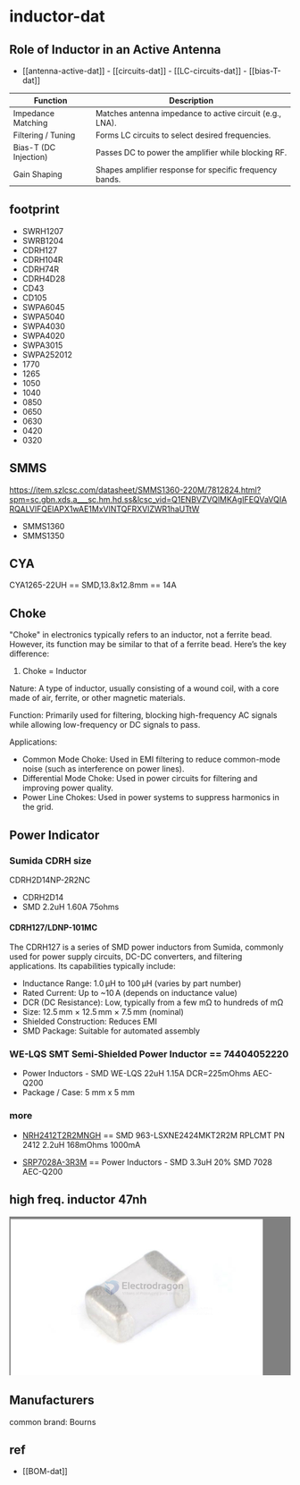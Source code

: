 
# inductor-dat



## Role of Inductor in an Active Antenna

- [[antenna-active-dat]] - [[circuits-dat]] - [[LC-circuits-dat]] - [[bias-T-dat]]

| Function            | Description                                                   |
|---------------------|---------------------------------------------------------------|
| Impedance Matching  | Matches antenna impedance to active circuit (e.g., LNA).      |
| Filtering / Tuning  | Forms LC circuits to select desired frequencies.              |
| Bias-T (DC Injection)| Passes DC to power the amplifier while blocking RF.          |
| Gain Shaping        | Shapes amplifier response for specific frequency bands.       |




## footprint 

- SWRH1207
- SWRB1204
- CDRH127
- CDRH104R 
- CDRH74R 
- CDRH4D28
- CD43
- CD105  
- SWPA6045
- SWPA5040 
- SWPA4030 
- SWPA4020 
- SWPA3015
- SWPA252012
- 1770
- 1265
- 1050
- 1040
- 0850
- 0650
- 0630
- 0420
- 0320



## SMMS

https://item.szlcsc.com/datasheet/SMMS1360-220M/7812824.html?spm=sc.gbn.xds.a___sc.hm.hd.ss&lcsc_vid=Q1ENBVZVQlMKAgIFEQVaVQIARQALVlFQElAPX1wAE1MxVlNTQFRXVlZWR1haUTtW


- SMMS1360
- SMMS1350

## CYA 

CYA1265-22UH == SMD,13.8x12.8mm == 14A 




## Choke

"Choke" in electronics typically refers to an inductor, not a ferrite bead. However, its function may be similar to that of a ferrite bead. Here’s the key difference:

1. Choke = Inductor
   
Nature: A type of inductor, usually consisting of a wound coil, with a core made of air, ferrite, or other magnetic materials.

Function: Primarily used for filtering, blocking high-frequency AC signals while allowing low-frequency or DC signals to pass.

Applications:

- Common Mode Choke: Used in EMI filtering to reduce common-mode noise (such as interference on power lines).
- Differential Mode Choke: Used in power circuits for filtering and improving power quality.
- Power Line Chokes: Used in power systems to suppress harmonics in the grid.


## Power Indicator 

### Sumida CDRH size

CDRH2D14NP-2R2NC

- CDRH2D14
- SMD 2.2uH 1.60A 75ohms

#### CDRH127/LDNP-101MC

The CDRH127 is a series of SMD power inductors from Sumida, commonly used for power supply circuits, DC-DC converters, and filtering applications. Its capabilities typically include:

- Inductance Range: 1.0 µH to 100 µH (varies by part number)
- Rated Current: Up to ~10 A (depends on inductance value)
- DCR (DC Resistance): Low, typically from a few mΩ to hundreds of mΩ
- Size: 12.5 mm × 12.5 mm × 7.5 mm (nominal)
- Shielded Construction: Reduces EMI
- SMD Package: Suitable for automated assembly


### WE-LQS SMT Semi-Shielded Power Inductor == 74404052220

- Power Inductors - SMD WE-LQS 22uH 1.15A DCR=225mOhms AEC-Q200
- Package / Case:	5 mm x 5 mm

### more 

- [NRH2412T2R2MNGH](https://www.mouser.hk/ProductDetail/TAIYO-YUDEN/NRH2412T2R2MNGH?qs=CNQs48zzdnqQ4uJGFCRMww%3D%3D&srsltid=AfmBOorbONwgJOVP5U91Aq9PCxyx5seKdLWzqBq8jmuLSmshvC8Njfuu) == SMD 963-LSXNE2424MKT2R2M RPLCMT PN 2412 2.2uH 168mOhms 1000mA

- [SRP7028A-3R3M](https://www.mouser.com/ProductDetail/Bourns/SRP7028A-3R3M?qs=7z%252BmIopC6%2FLTitLWxClV8Q%3D%3D&srsltid=AfmBOorrXr6al1GPOmKQSg9wmQq6YutyR7t61FIRitgtc2P3wXRlSorp) == Power Inductors - SMD 3.3uH 20% SMD 7028 AEC-Q200

## high freq. inductor 47nh 

![](2024-10-09-18-43-27.png)



## Manufacturers 

common brand: Bourns


## ref 

- [[BOM-dat]]